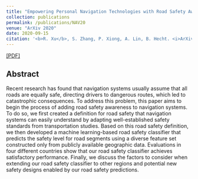 ```yaml
---
title: "Empowering Personal Navigation Technologies with Road Safety Awareness"
collection: publications
permalink: /publications/NAV20
venue: "ArXiv 2020"
date: 2020-09-15
citation: '<b>R. Xu</b>, S. Zhang, P. Xiong, A. Lin, B. Hecht. <i>ArXiv 2020.</i>'
---
```

[[PDF]](https://derrickxunu.github.io/files/NAV20.pdf)

## Abstract
Recent research has found that navigation systems usually assume
that all roads are equally safe, directing drivers to dangerous routes,
which led to catastrophic consequences. To address this problem,
this paper aims to begin the process of adding road safety awareness
to navigation systems. To do so, we first created a definition for
road safety that navigation systems can easily understand by adapting well-established safety standards from transportation studies.
Based on this road safety definition, we then developed a machine
learning-based road safety classifier that predicts the safety level
for road segments using a diverse feature set constructed only from
publicly available geographic data. Evaluations in four different
countries show that our road safety classifier achieves satisfactory
performance. Finally, we discuss the factors to consider when extending our road safety classifier to other regions and potential
new safety designs enabled by our road safety predictions.